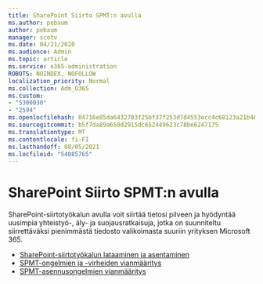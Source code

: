 ```yaml
---
title: SharePoint Siirto SPMT:n avulla
ms.author: pebaum
author: pebaum
manager: scotv
ms.date: 04/21/2020
ms.audience: Admin
ms.topic: article
ms.service: o365-administration
ROBOTS: NOINDEX, NOFOLLOW
localization_priority: Normal
ms.collection: Adm_O365
ms.custom:
- "5300030"
- "2594"
ms.openlocfilehash: 04716e85da6432703f25bf37f253d7d4553ecc4c68123a21b46fbb4501bccf2d
ms.sourcegitcommit: b5f7da89a650d2915dc652449623c78be6247175
ms.translationtype: MT
ms.contentlocale: fi-FI
ms.lasthandoff: 08/05/2021
ms.locfileid: "54085765"
---
```

# <a name="sharepoint-migration-with-spmt"></a>SharePoint Siirto SPMT:n avulla

SharePoint-siirtotyökalun avulla voit siirtää tietosi pilveen ja hyödyntää uusimpia yhteistyö-, äly- ja suojausratkaisuja, jotka on suunniteltu siirrettäväksi pienimmästä tiedosto valikoimasta suuriin yrityksen Microsoft 365.

- [SharePoint-siirtotyökalun lataaminen ja asentaminen](https://docs.microsoft.com/sharepointmigration/introducing-the-sharepoint-migration-tool)
- [SPMT-ongelmien ja -virheiden vianmääritys](https://docs.microsoft.com/sharepointmigration/troubleshooting-common-spmt-issues)
- [SPMT-asennusongelmien vianmääritys](https://docs.microsoft.com/sharepointmigration/spmt-install-issues#troubleshooting-spmt-installation-issues)
